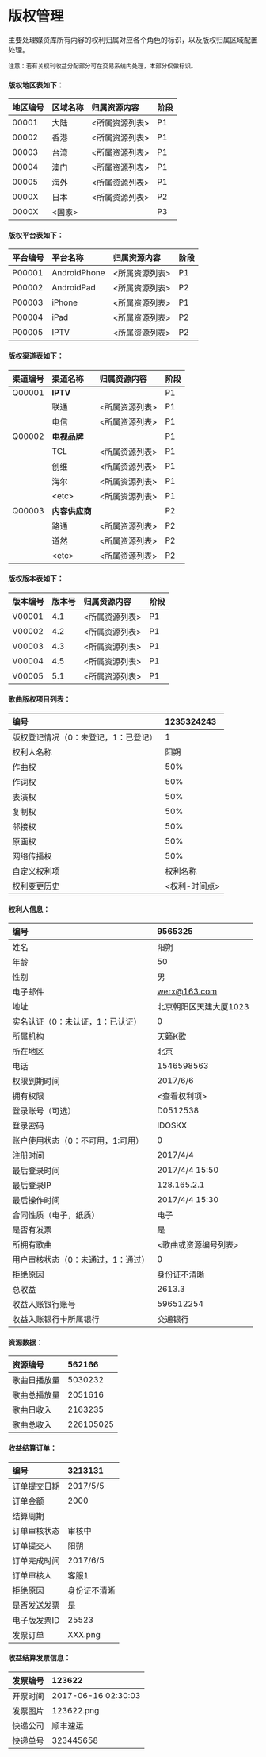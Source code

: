 # 版权管理

主要处理媒资库所有内容的权利归属对应各个角色的标识，以及版权归属区域配置处理。

```
注意：若有关权利收益分配部分可在交易系统内处理，本部分仅做标识。
```

#### 版权地区表如下：

| 地区编号 | 区域名称 | 归属资源内容 | 阶段 |
| :--- | :--- | :--- | :--- |
| 00001 | 大陆 | &lt;所属资源列表&gt; | P1 |
| 00002 | 香港 | &lt;所属资源列表&gt; | P1 |
| 00003 | 台湾 | &lt;所属资源列表&gt; | P1 |
| 00004 | 澳门 | &lt;所属资源列表&gt; | P1 |
| 00005 | 海外 | &lt;所属资源列表&gt; | P1 |
| 0000X | 日本 | &lt;所属资源列表&gt; | P2 |
| 0000X | &lt;国家&gt; |  | P3 |

#### 版权平台表如下：

| 平台编号 | 平台名称 | 归属资源内容 | 阶段 |
| :--- | :--- | :--- | :--- |
| P00001 | AndroidPhone | &lt;所属资源列表&gt; | P1 |
| P00002 | AndroidPad | &lt;所属资源列表&gt; | P2 |
| P00003 | iPhone | &lt;所属资源列表&gt; | P1 |
| P00004 | iPad | &lt;所属资源列表&gt; | P2 |
| P00005 | IPTV | &lt;所属资源列表&gt; | P2 |

#### 版权渠道表如下：

| 渠道编号 | 渠道名称 | 归属资源内容 | 阶段 |
| :--- | :--- | :--- | :--- |
| Q00001 | **IPTV** |  | P1 |
|  | 联通 | &lt;所属资源列表&gt; | P1 |
|  | 电信 | &lt;所属资源列表&gt; | P1 |
| Q00002 | **电视品牌** |  | P1 |
|  | TCL | &lt;所属资源列表&gt; | P1 |
|  | 创维 | &lt;所属资源列表&gt; | P1 |
|  | 海尔 | &lt;所属资源列表&gt; | P1 |
|  | &lt;etc&gt; | &lt;所属资源列表&gt; | P1 |
| Q00003 | **内容供应商** |  | P2 |
|  | 路通 | &lt;所属资源列表&gt; | P2 |
|  | 道然 | &lt;所属资源列表&gt; | P2 |
|  | &lt;etc&gt; | &lt;所属资源列表&gt; | P2 |

#### 版权版本表如下：

| 版本编号 | 版本号 | 归属资源内容 | 阶段 |
| :--- | :--- | :--- | :--- |
| V00001 | 4.1 | &lt;所属资源列表&gt; | P1 |
| V00002 | 4.2 | &lt;所属资源列表&gt; | P1 |
| V00003 | 4.3 | &lt;所属资源列表&gt; | P1 |
| V00004 | 4.5 | &lt;所属资源列表&gt; | P1 |
| V00005 | 5.1 | &lt;所属资源列表&gt; | P1 |

#### 歌曲版权项目列表：

| 编号 | 1235324243 |
| :--- | :--- |
| 版权登记情况（0：未登记，1：已登记） | 1 |
| 权利人名称 | 阳朔 |
| 作曲权 | 50% |
| 作词权 | 50% |
| 表演权 | 50% |
| 复制权 | 50% |
| 邻接权 | 50% |
| 原画权 | 50% |
| 网络传播权 | 50% |
| 自定义权利项 | 权利名称 |
| 权利变更历史 | &lt;权利-时间点&gt; |

#### 权利人信息：

| 编号 | 9565325 |
| :--- | :--- |
| 姓名 | 阳朔 |
| 年龄 | 50 |
| 性别 | 男 |
| 电子邮件 | werx@163.com |
| 地址 | 北京朝阳区天建大厦1023 |
| 实名认证（0：未认证，1：已认证） | 0 |
| 所属机构 | 天籁K歌 |
| 所在地区 | 北京 |
| 电话 | 1546598563 |
| 权限到期时间 | 2017/6/6 |
| 拥有权限 | &lt;查看权利项&gt; |
| 登录账号（可选） | D0512538 |
| 登录密码 | IDOSKX |
| 账户使用状态（0：不可用，1:可用） | 0 |
| 注册时间 | 2017/4/4 |
| 最后登录时间 | 2017/4/4   15:50 |
| 最后登录IP | 128.165.2.1 |
| 最后操作时间 | 2017/4/4  15:30 |
| 合同性质（电子，纸质） | 电子 |
| 是否有发票 | 是 |
| 所拥有歌曲 | &lt;歌曲或资源编号列表&gt; |
| 用户审核状态（0：未通过，1：通过） | 0 |
| 拒绝原因 | 身份证不清晰 |
| 总收益 | 2613.3 |
| 收益入账银行账号 | 596512254 |
| 收益入账银行卡所属银行 | 交通银行 |

#### 资源数据：

| 资源编号 | 562166 |
| :--- | :--- |
| 歌曲日播放量 | 5030232 |
| 歌曲总播放量 | 2051616 |
| 歌曲日收入 | 2163235 |
| 歌曲总收入 | 226105025 |

#### 收益结算订单：

| 编号 | 3213131 |
| :--- | :--- |
| 订单提交日期 | 2017/5/5 |
| 订单金额 | 2000 |
| 结算周期 |  |
| 订单审核状态 | 审核中 |
| 订单提交人 | 阳朔 |
| 订单完成时间 | 2017/6/5 |
| 订单审核人 | 客服1 |
| 拒绝原因 | 身份证不清晰 |
| 是否发送发票 | 是 |
| 电子版发票ID | 25523 |
| 发票订单 | XXX.png |

#### 收益结算发票信息：

| 发票编号 | 123622 |
| :--- | :--- |
| 开票时间 | 2017-06-16 02:30:03 |
| 发票图片 | 123622.png |
| 快递公司 | 顺丰速运 |
| 快递单号 | 323445658 |



